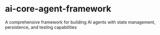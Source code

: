 # ai-core-agent-framework
A comprehensive framework for building AI agents with state management, persistence, and testing capabilities
